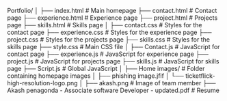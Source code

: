 Portfolio/
│
├── index.html                # Main homepage
├── contact.html              # Contact page
├── experience.html           # Experience page
├── project.html              # Projects page
├── skills.html               # Skills page
│
├── contact.css               # Styles for the contact page
├── experience.css            # Styles for the experience page
├── project.css               # Styles for the projects page
├── skills.css                # Styles for the skills page
├── style.css                 # Main CSS file
│
├── Contact.js                # JavaScript for contact page
├── experience.js             # JavaScript for experience page
├── project.js                # JavaScript for projects page
├── skills.js                 # JavaScript for skills page
├── Script.js                 # Global JavaScript
│
├── Home images/              # Folder containing homepage images
│   ├── phishing image.jfif
│   └── ticketflick-high-resolution-logo.png
│
├── akash.png                 # Image of team member
├── Akash penagonda - Associate software Developer - updated.pdf # Resume


